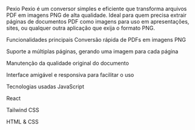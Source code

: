 Pexio
Pexio é um conversor simples e eficiente que transforma arquivos PDF em imagens PNG de alta qualidade. Ideal para quem precisa extrair páginas de documentos PDF como imagens para uso em apresentações, sites, ou qualquer outra aplicação que exija o formato PNG.

Funcionalidades principais
Conversão rápida de PDFs em imagens PNG

Suporte a múltiplas páginas, gerando uma imagem para cada página

Manutenção da qualidade original do documento

Interface amigável e responsiva para facilitar o uso

Tecnologias usadas
JavaScript

React

Tailwind CSS

HTML & CSS
